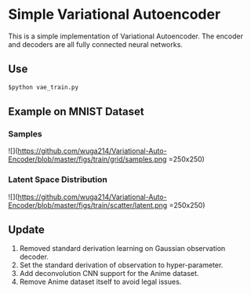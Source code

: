 # Simple Variational Autoencoder
This is a simple implementation of Variational Autoencoder.
The encoder and decoders are all fully connected neural networks.

## Use
```python
$python vae_train.py
```

## Example on MNIST Dataset

### Samples
![](https://github.com/wuga214/Variational-Auto-Encoder/blob/master/figs/train/grid/samples.png =250x250)


### Latent Space Distribution
![](https://github.com/wuga214/Variational-Auto-Encoder/blob/master/figs/train/scatter/latent.png =250x250)


## Update
1. Removed standard derivation learning on Gaussian observation decoder.
2. Set the standard derivation of observation to hyper-parameter.
3. Add deconvolution CNN support for the Anime dataset.
4. Remove Anime dataset itself to avoid legal issues.
